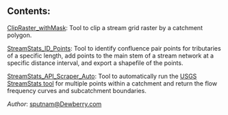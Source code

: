 ## Contents:

[ClipRaster_withMask](ClipRaster_withMask.ipynb): Tool to clip a stream grid raster by a catchment polygon.

[StreamStats_ID_Points](StreamStats_ID_Points_v3.ipynb): Tool to identify confluence pair points for tributaries of a specific length, add points to the main stem of a stream network at a specific distance interval, and export a shapefile of the points. 

[StreamStats_API_Scraper_Auto](StreamStats_API_Scraper_Auto.ipynb):	Tool to automatically run the [USGS StreamStats tool](https://www.usgs.gov/mission-areas/water-resources/science/streamstats-streamflow-statistics-and-spatial-analysis-tools?qt-science_center_objects=0#qt-science_center_objects) for multiple points within a catchment and return the flow frequency curves and subcatchment boundaries.

*Author*: sputnam@Dewberry.com
